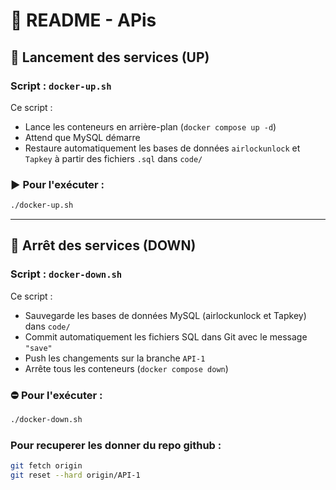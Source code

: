 
# 📘 README - APis

## 🚀 Lancement des services (UP)

### Script : `docker-up.sh`

Ce script :

- Lance les conteneurs en arrière-plan (`docker compose up -d`)
- Attend que MySQL démarre
- Restaure automatiquement les bases de données `airlockunlock` et `Tapkey` à partir des fichiers `.sql` dans `code/`

### ▶️ Pour l'exécuter :

```bash
./docker-up.sh
```

---

## 🛑 Arrêt des services (DOWN)

### Script : `docker-down.sh`

Ce script :

- Sauvegarde les bases de données MySQL (airlockunlock et Tapkey) dans `code/`
- Commit automatiquement les fichiers SQL dans Git avec le message `"save"`
- Push les changements sur la branche `API-1`
- Arrête tous les conteneurs (`docker compose down`)

### ⛔ Pour l'exécuter :

```bash
./docker-down.sh
```

### Pour recuperer les donner du repo github :

```bash
git fetch origin 
git reset --hard origin/API-1
```